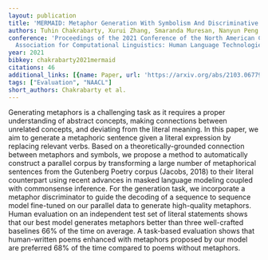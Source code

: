 ```yaml
---
layout: publication
title: 'MERMAID: Metaphor Generation With Symbolism And Discriminative Decoding'
authors: Tuhin Chakrabarty, Xurui Zhang, Smaranda Muresan, Nanyun Peng
conference: 'Proceedings of the 2021 Conference of the North American Chapter of the
  Association for Computational Linguistics: Human Language Technologies'
year: 2021
bibkey: chakrabarty2021mermaid
citations: 46
additional_links: [{name: Paper, url: 'https://arxiv.org/abs/2103.06779'}]
tags: ["Evaluation", "NAACL"]
short_authors: Chakrabarty et al.
---
```

Generating metaphors is a challenging task as it requires a proper
understanding of abstract concepts, making connections between unrelated
concepts, and deviating from the literal meaning. In this paper, we aim to
generate a metaphoric sentence given a literal expression by replacing relevant
verbs. Based on a theoretically-grounded connection between metaphors and
symbols, we propose a method to automatically construct a parallel corpus by
transforming a large number of metaphorical sentences from the Gutenberg Poetry
corpus (Jacobs, 2018) to their literal counterpart using recent advances in
masked language modeling coupled with commonsense inference. For the generation
task, we incorporate a metaphor discriminator to guide the decoding of a
sequence to sequence model fine-tuned on our parallel data to generate
high-quality metaphors. Human evaluation on an independent test set of literal
statements shows that our best model generates metaphors better than three
well-crafted baselines 66% of the time on average. A task-based evaluation
shows that human-written poems enhanced with metaphors proposed by our model
are preferred 68% of the time compared to poems without metaphors.